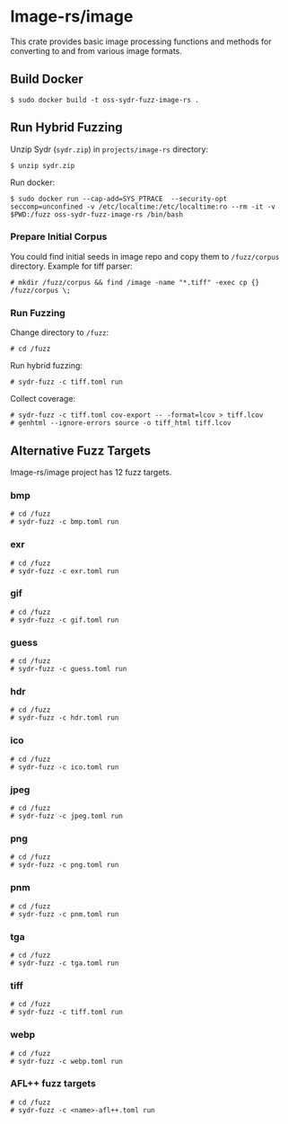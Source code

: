 # Image-rs/image

This crate provides basic image processing functions and methods for converting
to and from various image formats.

## Build Docker

    $ sudo docker build -t oss-sydr-fuzz-image-rs .

## Run Hybrid Fuzzing

Unzip Sydr (`sydr.zip`) in `projects/image-rs` directory:

    $ unzip sydr.zip

Run docker:

    $ sudo docker run --cap-add=SYS_PTRACE  --security-opt seccomp=unconfined -v /etc/localtime:/etc/localtime:ro --rm -it -v $PWD:/fuzz oss-sydr-fuzz-image-rs /bin/bash

### Prepare Initial Corpus

You could find initial seeds in image repo and copy them to `/fuzz/corpus`
directory. Example for tiff parser:

    # mkdir /fuzz/corpus && find /image -name "*.tiff" -exec cp {} /fuzz/corpus \;

### Run Fuzzing

Change directory to `/fuzz`:

    # cd /fuzz

Run hybrid fuzzing:

    # sydr-fuzz -c tiff.toml run

Collect coverage:

    # sydr-fuzz -c tiff.toml cov-export -- -format=lcov > tiff.lcov
    # genhtml --ignore-errors source -o tiff_html tiff.lcov

## Alternative Fuzz Targets

Image-rs/image project has 12 fuzz targets.

### bmp

    # cd /fuzz
    # sydr-fuzz -c bmp.toml run

### exr

    # cd /fuzz
    # sydr-fuzz -c exr.toml run

### gif

    # cd /fuzz
    # sydr-fuzz -c gif.toml run

### guess

    # cd /fuzz
    # sydr-fuzz -c guess.toml run

### hdr

    # cd /fuzz
    # sydr-fuzz -c hdr.toml run

### ico

    # cd /fuzz
    # sydr-fuzz -c ico.toml run

### jpeg

    # cd /fuzz
    # sydr-fuzz -c jpeg.toml run

### png

    # cd /fuzz
    # sydr-fuzz -c png.toml run

### pnm

    # cd /fuzz
    # sydr-fuzz -c pnm.toml run

### tga

    # cd /fuzz
    # sydr-fuzz -c tga.toml run

### tiff

    # cd /fuzz
    # sydr-fuzz -c tiff.toml run

### webp

    # cd /fuzz
    # sydr-fuzz -c webp.toml run

### AFL++ fuzz targets

    # cd /fuzz
    # sydr-fuzz -c <name>-afl++.toml run
